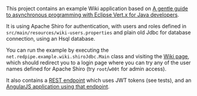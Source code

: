 This project contains an example Wiki application based on [A gentle guide to asynchronous 
programming with Eclipse Vert.x for Java developers](http://vertx.io/docs/guide-for-java-devs).

It is using Apache Shiro for authentication, with users and roles defined in `src/main/resources/wiki-users.properties`
and plain old Jdbc for database connection, using an Hsql database.

You can run the example by executing the `net.redpipe.example.wiki.shiroJdbc.Main` class and
visiting the [Wiki page](http://localhost:9000/wiki), which should redirect you to a login page
where you can try any of the user names defined for Apache Shiro (try `root`/`w00t` for admin access).

It also contains a [REST endpoint](http://localhost:9000/wiki/api) which uses JWT tokens (see tests),
and an [AngularJS application using that endpoint](http://localhost:9000/wiki/app).
   